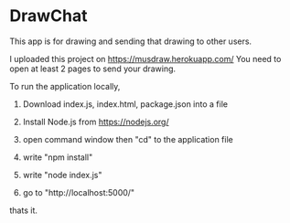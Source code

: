 # DrawChat

This app is for drawing and sending that drawing to other users.

I uploaded this project on https://musdraw.herokuapp.com/
You need to open at least 2 pages to send your drawing.

To run the application locally, 

1. Download index.js, index.html, package.json into a file

2. Install Node.js from https://nodejs.org/

3. open command window then "cd" to the application file

4. write "npm install"

5. write "node index.js"

6. go to "http://localhost:5000/"

thats it.
